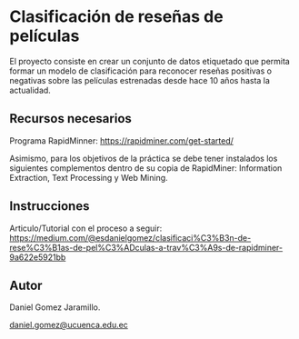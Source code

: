 # Clasificación de reseñas de películas 

El proyecto consiste en crear un conjunto de datos etiquetado que permita formar un modelo de clasificación para reconocer reseñas positivas o negativas sobre las películas estrenadas desde hace 10 años hasta la actualidad.

## Recursos necesarios

Programa RapidMinner: https://rapidminer.com/get-started/

Asimismo, para los objetivos de la práctica se debe tener instalados los siguientes complementos dentro
de su copia de RapidMiner: Information Extraction, Text Processing y Web Mining.

## Instrucciones 

Articulo/Tutorial con el proceso a seguir: https://medium.com/@esdanielgomez/clasificaci%C3%B3n-de-rese%C3%B1as-de-pel%C3%ADculas-a-trav%C3%A9s-de-rapidminer-9a622e5921bb

## Autor

Daniel Gomez Jaramillo.

daniel.gomez@ucuenca.edu.ec 
